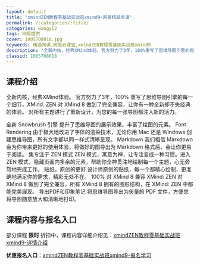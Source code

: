 ```yaml
---
layout: default
title: 'xmindZEN教程零基础实战班xmind9-网易精品单课'
permalink: /:categories/:title/
categories: wangyi2
tags: 网易提供
cover: 1005708018.jpg
keywords: 精选网课,网易云课堂,xmindZEN教程零基础实战班xmind9
description: "全新内核，经典XMind体验。官方努力了3年，100%重写了思维导图引擎的每一个细节，XMind:ZEN对XMind8做到了完全兼容，让你有一种全新却不失经典的体验。对所有主题进行了重新设计"
classid: 1005708018
---
```


## 课程介绍

全新内核，经典XMind体验。
官方努力了3年，100% 重写了思维导图引擎的每一个细节，XMind: ZEN 对 XMind 8 做到了完全兼容，让你有一种全新却不失经典的体验。
对所有主题进行了重新设计，为您的每一张导图都注入新的活力。

全新 Snowbrush 引擎 提升了思维导图的展示效果，丰富了绘图的元素。
Font Rendering
由于极大地改进了字体的渲染技术，无论你用 Mac 还是 Windows 创建思维导图，所有文字都以同一样式清晰呈现。
Markdown
我们相信 Markdown 会为你带来更好的使用体验，将做好的图导出为 Markdown 格式后，会让你更易于阅读。
集专注于 ZEN 模式
ZEN 模式，寓意为禅，让专注变成一种习惯。进入 ZEN 模式，隐藏页面内多余的元素，帮助你全神贯注地绘制每一个主题，心无旁骛地完成工作。
贴纸，原创的更好
设计师原创的贴纸，每一个都精心绘制，更准确地满足你的需求，精彩无处不在。
100% 对 XMind 8 兼容
XMind: ZEN 对 XMind 8 做到了完全兼容，所有 XMind 8 拥有的图形结构，在 XMind: ZEN 中都能完美展现。
导出PDF和印象笔记
将思维导图导出为矢量的 PDF 文件，方便您将导图随意放大和清晰地打印。

## 课程内容与报名入口

部分课程 **限时** 折扣中，课程内容详细介绍见：[xmindZEN教程零基础实战班xmind9-详情介绍](https://study.163.com/course/introduction/1005708018.htm?share=1&shareId=1025206652&utm_campaign=share&utm_medium=iphoneShare&utm_source=&utm_u=1025206652)

**优惠报名入口**：[xmindZEN教程零基础实战班xmind9-报名学习](https://study.163.com/course/introduction/1005708018.htm?share=1&shareId=1025206652&utm_campaign=share&utm_medium=iphoneShare&utm_source=&utm_u=1025206652)

